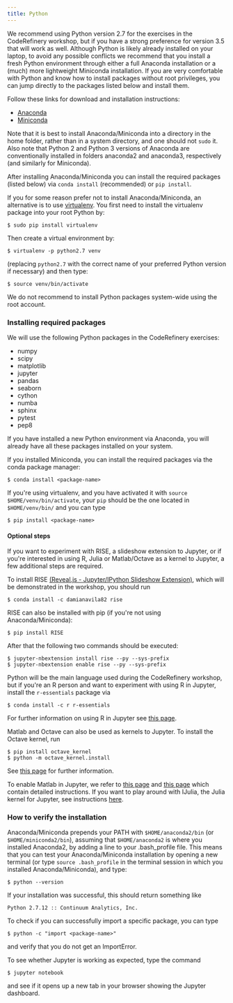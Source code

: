 ```yaml
---
title: Python
---
```


We recommend using Python version 2.7 for the exercises in the CodeRefinery
workshop, but if you have a strong preference for version 3.5 that will work as
well. Although Python is likely already installed on your laptop, to avoid any
possible conflicts we recommend that you install a fresh Python environment
through either a full Anaconda installation or a (much) more lightweight
Miniconda installation. If you are very comfortable with Python and know how
to install packages without root privileges, you can jump directly to the packages
listed below and install them.

Follow these links for download and installation instructions:

- [Anaconda](https://docs.continuum.io/anaconda/install)
- [Miniconda](http://conda.pydata.org/docs/install/quick.html)

Note that it is best to install Anaconda/Miniconda into a directory in the home
folder, rather than in a system directory, and one should not `sudo` it. Also
note that Python 2 and Python 3 versions of Anaconda are conventionally installed
in folders anaconda2 and anaconda3, respectively (and similarly for Miniconda).

After installing Anaconda/Miniconda you can install the required packages
(listed below) via `conda install` (recommended) or `pip install`.

If you for some reason prefer not to install Anaconda/Miniconda, an alternative
is to use
[virtualenv](http://docs.python-guide.org/en/latest/dev/virtualenvs/). You
first need to install the virtualenv package into your root Python by:

```shell
$ sudo pip install virtualenv
```

Then create a virtual environment by:

```shell
$ virtualenv -p python2.7 venv
```

(replacing `python2.7` with the correct name of your preferred Python version if necessary)
and then type:

```shell
$ source venv/bin/activate
```

We do not recommend to install Python packages system-wide using the root account.


### Installing required packages

We will use the following Python packages in the CodeRefinery exercises:

- numpy
- scipy
- matplotlib
- jupyter
- pandas
- seaborn
- cython
- numba
- sphinx
- pytest
- pep8

If you have installed a new Python environment via Anaconda, you will already
have all these packages installed on your system.

If you installed Miniconda, you can install the required packages via the conda
package manager:

```shell
$ conda install <package-name>
```

If you're using virtualenv, and you have activated it with `source
$HOME/venv/bin/activate`, your `pip` should be the one located in
`$HOME/venv/bin/` and you can type

```shell
$ pip install <package-name>
```

#### Optional steps

If you want to experiment with RISE, a slideshow extension to Jupyter, or if you're interested in using R, Julia or Matlab/Octave as a kernel to Jupyter, a few additional steps are required.

To install RISE [(Reveal.js - Jupyter/IPython Slideshow Extension)](https://github.com/damianavila/RISE), which will be demonstrated in the workshop, you should run

```shell
$ conda install -c damianavila82 rise
```
RISE can also be installed with pip (if you're not using Anaconda/Miniconda):

```shell
$ pip install RISE
```
After that the following two commands should be executed:

```shell
$ jupyter-nbextension install rise --py --sys-prefix
$ jupyter-nbextension enable rise --py --sys-prefix
```

Python will be the main language used during the CodeRefinery workshop, but if you're an R person and want to experiment with using R in Jupyter, install the `r-essentials` package via

```shell
$ conda install -c r r-essentials
```

For further information on using R in Jupyter see [this page](https://www.continuum.io/blog/developer/jupyter-and-conda-r).

Matlab and Octave can also be used as kernels to Jupyter. To install the Octave kernel, run

```shell
$ pip install octave_kernel
$ python -m octave_kernel.install
```

See [this page](https://github.com/Calysto/octave_kernel) for further information.

To enable Matlab in Jupyter, we refer to [this page](https://anneurai.net/2015/11/12/matlab-based-ipython-notebooks/) and [this page](https://w01f359.wordpress.com/2016/10/09/matlab-notebook/) which contain detailed instructions. If you want to play around with IJulia, the Julia kernel for Jupyter, see instructions [here](https://github.com/JuliaLang/IJulia.jl).

### How to verify the installation

Anaconda/Miniconda prepends your PATH with `$HOME/anaconda2/bin` (or
`$HOME/miniconda2/bin`), assuming that `$HOME/anaconda2` is where you installed
Anaconda2, by adding a line to your .bash_profile file. This means that you can
test your Anaconda/Miniconda installation by opening a new terminal (or type
`source .bash_profile` in the terminal session in which you installed
Anaconda/Miniconda), and type:

```shell
$ python --version
```
If your installation was successful, this should return something like

```shell
Python 2.7.12 :: Continuum Analytics, Inc.
```

To check if you can successfully import a specific package, you can type

```shell
$ python -c "import <package-name>"
```

and verify that you do not get an ImportError.

To see whether Jupyter is working as expected, type the command

```shell
$ jupyter notebook
```

and see if it opens up a new tab in your browser showing the Jupyter dashboard.
